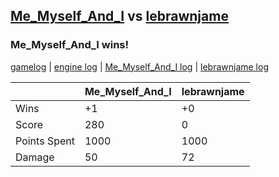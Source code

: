 ## [Me_Myself_And_I](<../../Me_Myself_And_I/README.md>) vs [lebrawnjame](<../../lebrawnjame/README.md>)
### Me_Myself_And_I wins!

[gamelog](<gamelog.json>) | [engine log](<engine>) | [Me_Myself_And_I log](<Me_Myself_And_I>) | [lebrawnjame log](<lebrawnjame>)

|              | Me_Myself_And_I | lebrawnjame |
| ------------ | --------------- | ----------- |
| Wins         |              +1 |          +0 |
| Score        |             280 |           0 |
| Points Spent |            1000 |        1000 |
| Damage       |              50 |          72 |
